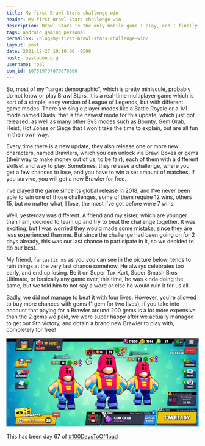 ```yaml
---
title: My first Brawl Stars challenge win
header: My first Brawl Stars challenge win
description: Brawl Stars is the only mobile game I play, and I finally managed to win one of its special challenges, getting a pretty decent reward
tags: android gaming personal
permalink: /blog/my-first-brawl-stars-challenge-win/
layout: post
date: 2021-12-27 10:10:00 -0500
host: fosstodon.org
username: joel
com_id: 107519797670878600
---
```


So, most of my "target demographic", which is pretty miniscule, probably do not know or play Brawl Stars, it is a real-time multiplayer game which is sort of a simple, easy version of League of Legends, but with different game modes. There are single player modes like a Battle Royale or a 1v1 mode named Duels, that is the newest mode for this update, which just got released, as well as many other 3v3 modes such as Bounty, Gem Grab, Heist, Hot Zones or Siege that I won't take the time to explain, but are all fun in their own way. 

Every time there is a new update, they also release one or more new characters, named Brawlers, which you can unlock via Brawl Boxes or gems (their way to make money out of us, to be fair), each of them with a different skillset and way to play. Sometimes, they release a challenge, where you get a few chances to lose, and you have to win a set amount of matches. If you survive, you will get a new Brawler for free. 

I've played the game since its global release in 2018, and I've never been able to win one of those challenges, some of them require 12 wins, others 15, but no matter what, I lose, the most I've got before were 7 wins.

Well, yesterday was different. A friend and my sister, which are younger than I am, decided to team up and try to beat the challenge together. It was exciting, but I was worried they would made some mistake, since they are less experienced than me. But since the challenge had been going on for 2 days already, this was our last chance to participate in it, so we decided to do our best.

My friend, `fantastic ms` as you you can see in the picture below, tends to ruin things at the very last chance somehow. He always celebrates too early, and end up losing. Be it on Super Tux Kart, Super Smash Bros Ultimate, or basically any game ever, this time, he was kinda doing the same, but we  told him to not say a word or else he would ruin it for us all.

Sadly, we did not manage to beat it with four lives. However, you're allowed to buy more chances with gems (1 gem for two lives), if you take into account that paying for a Brawler around 200 gems is a lot more expensive than the 2 gems we paid, we were super happy after we actually managed to get our 9th victory, and obtain a brand new Brawler to play with, completely for free!

![Me and teammates showcasing our new Brawler](/assets/img/blogs/2021-12-27-brawl_win.webp)

This has been day 67 of [#100DaysToOffload](https://100DaysToOffload.com)
